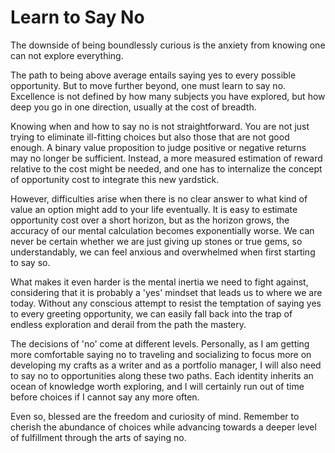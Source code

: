 # Learn to Say No

The downside of being boundlessly curious is the anxiety from knowing one can not explore everything.

The path to being above average entails saying yes to every possible opportunity. But to move further beyond, one must learn to say no. Excellence is not defined by how many subjects you have explored, but how deep you go in one direction, usually at the cost of breadth.

Knowing when and how to say no is not straightforward. You are not just trying to eliminate ill-fitting choices but also those that are not good enough. A binary value proposition to judge positive or negative returns may no longer be sufficient. Instead, a more measured estimation of reward relative to the cost might be needed, and one has to internalize the concept of opportunity cost to integrate this new yardstick.

However, difficulties arise when there is no clear answer to what kind of value an option might add to your life eventually. It is easy to estimate opportunity cost over a short horizon, but as the horizon grows, the accuracy of our mental calculation becomes exponentially worse. We can never be certain whether we are just giving up stones or true gems, so understandably, we can feel anxious and overwhelmed when first starting to say so.

What makes it even harder is the mental inertia we need to fight against, considering that it is probably a 'yes' mindset that leads us to where we are today. Without any conscious attempt to resist the temptation of saying yes to every greeting opportunity, we can easily fall back into the trap of endless exploration and derail from the path the mastery.

The decisions of 'no' come at different levels. Personally, as I am getting more comfortable saying no to traveling and socializing to focus more on developing my crafts as a writer and as a portfolio manager, I will also need to say no to opportunities along these two paths. Each identity inherits an ocean of knowledge worth exploring, and I will certainly run out of time before choices if I cannot say any more often.

Even so, blessed are the freedom and curiosity of mind. Remember to cherish the abundance of choices while advancing towards a deeper level of fulfillment through the arts of saying no.
